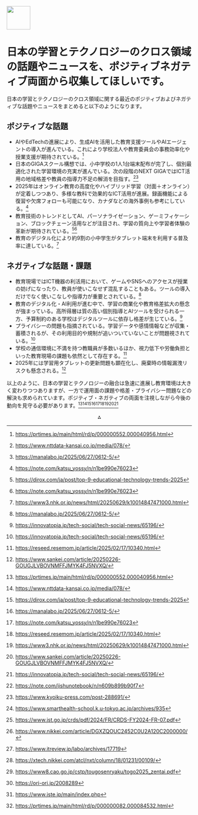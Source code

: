 <img src="https://r2cdn.perplexity.ai/pplx-full-logo-primary-dark%402x.png" style="height:64px;margin-right:32px"/>

# 日本の学習とテクノロジーのクロス領域の話題やニュースを、ポジティブネガティブ両面から収集してほしいです。

日本の学習とテクノロジーのクロス領域に関する最近のポジティブおよびネガティブな話題やニュースをまとめると以下のようになります。

## ポジティブな話題

- AIやEdTechの進展により、生成AIを活用した教育支援ツールやAIエージェントの導入が進んでいる。これにより学校法人や教育委員会の事務効率化や授業支援が期待されている。[^1]
- 日本のGIGAスクール構想では、小中学校の1人1台端末配布が完了し、個別最適化された学習環境の充実が進んでいる。次の段階のNEXT GIGAではICT活用の地域格差や教員の指導力不足の解消を目指す。[^2][^3]
- 2025年はオンライン教育の高度化やハイブリッド学習（対面＋オンライン）が定着しつつあり、多様な教科で効果的なICT活用が進展。録画機能による復習や欠席フォローも可能になり、カナダなどの海外事例も参考にしている。[^4]
- 教育技術のトレンドとしてAI、パーソナライゼーション、ゲーミフィケーション、ブロックチェーン活用などが注目され、学習の質向上や学習者体験の革新が期待されている。[^5][^4]
- 教育のデジタル化により約9割の小中学生がタブレット端末を利用する普及率に達している。[^6]


## ネガティブな話題・課題

- 教育現場ではICT機器の利活用において、ゲームやSNSへのアクセスが授業の妨げになったり、教員が使いこなせず混乱することもある。ツールの導入だけでなく使いこなしや指導力が重要とされている。[^3]
- 教育のデジタル化・AI利用が進む中で、学習の商業化や教育格差拡大の懸念が強まっている。高所得層は質の高い個別指導とAIツールを受けられる一方、予算制約のある学校はデジタルツールに依存し格差が生じている。[^7]
- プライバシーの問題も指摘されている。学習データや感情情報などが収集・蓄積されるが、その利用目的や規制が追いついていないことが問題視されている。[^7]
- 学校の通信環境に不満を持つ教職員が多数いるほか、視力低下や労働負担といった教育現場の課題も依然として存在する。[^8]
- 2025年には学習用タブレットの更新問題も顕在化し、廃棄時の情報漏洩リスクも懸念される。[^9]

以上のように、日本の学習とテクノロジーの融合は急速に進展し教育環境は大きく変わりつつありますが、一方で運用面の課題や格差・プライバシー問題などの解決も求められています。ポジティブ・ネガティブの両面を注視しながら今後の動向を見守る必要があります。[^1][^2][^5][^3][^4][^8][^6][^9][^7]
<span style="display:none">[^10][^11][^12][^13][^14][^15][^16][^17][^18][^19][^20]</span>

<div style="text-align: center">⁂</div>

[^1]: https://prtimes.jp/main/html/rd/p/000000552.000040956.html

[^2]: https://www.nttdata-kansai.co.jp/media/078/

[^3]: https://manalabo.jp/2025/06/27/0612-5/

[^4]: https://note.com/katsu_yossy/n/n1be990e76023

[^5]: https://dirox.com/ja/post/top-9-educational-technology-trends-2025

[^6]: https://www3.nhk.or.jp/news/html/20250629/k10014847471000.html

[^7]: https://innovatopia.jp/tech-social/tech-social-news/65196/

[^8]: https://reseed.resemom.jp/article/2025/02/17/10340.html

[^9]: https://www.sankei.com/article/20250226-GOUGJLVBOVNMFFJMYK4FJ5NVXQ/

[^10]: https://note.com/jishunotebook/n/n609b899b90f7

[^11]: https://www.kyoiku-press.com/post-288691/

[^12]: https://www.smarthealth-school.k.u-tokyo.ac.jp/archives/935

[^13]: https://www.jst.go.jp/crds/pdf/2024/FR/CRDS-FY2024-FR-07.pdf

[^14]: https://www.nikkei.com/article/DGXZQOUC2452C0U2A120C2000000/

[^15]: https://www.itreview.jp/labo/archives/17719

[^16]: https://xtech.nikkei.com/atcl/nxt/column/18/01231/00109/

[^17]: https://www8.cao.go.jp/cstp/tougosenryaku/togo2025_zentai.pdf

[^18]: https://ori-ori.jp/2008289

[^19]: https://www.jste.jp/main/index.php

[^20]: https://prtimes.jp/main/html/rd/p/000000082.000084532.html

